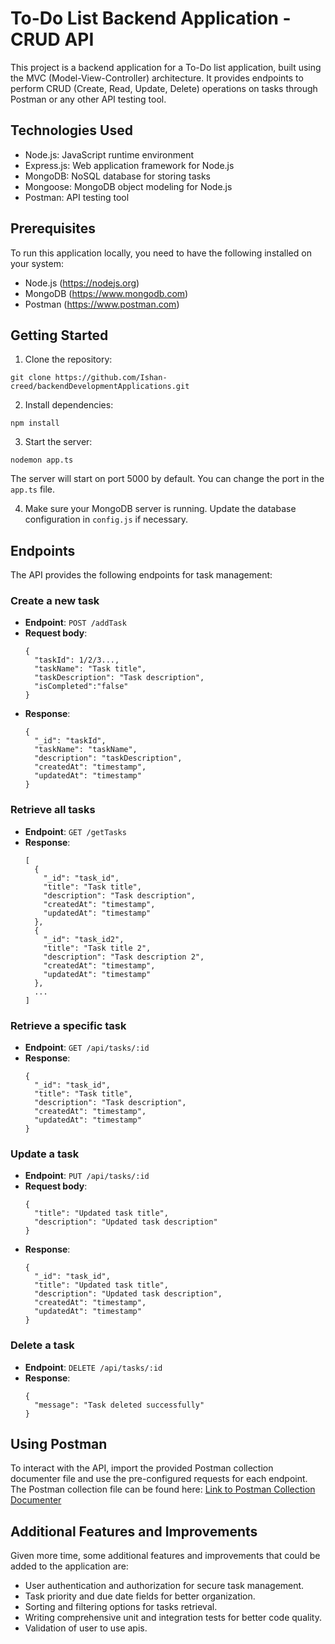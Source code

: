 
# To-Do List Backend Application - CRUD API

This project is a backend application for a To-Do list application, built using the MVC (Model-View-Controller) architecture. It provides endpoints to perform CRUD (Create, Read, Update, Delete) operations on tasks through Postman or any other API testing tool.

## Technologies Used

- Node.js: JavaScript runtime environment
- Express.js: Web application framework for Node.js
- MongoDB: NoSQL database for storing tasks
- Mongoose: MongoDB object modeling for Node.js
- Postman: API testing tool

## Prerequisites

To run this application locally, you need to have the following installed on your system:

- Node.js (https://nodejs.org)
- MongoDB (https://www.mongodb.com)
- Postman (https://www.postman.com)

## Getting Started

1. Clone the repository:

```
git clone https://github.com/Ishan-creed/backendDevelopmentApplications.git

```

2. Install dependencies:

```
npm install
```

3. Start the server:

```
nodemon app.ts
```

The server will start on port 5000 by default. You can change the port in the `app.ts` file.

4. Make sure your MongoDB server is running. Update the database configuration in `config.js` if necessary.

## Endpoints

The API provides the following endpoints for task management:

### Create a new task

- **Endpoint**: `POST /addTask`
- **Request body**:
  ```
  {
    "taskId": 1/2/3...,
    "taskName": "Task title",
    "taskDescription": "Task description",
    "isCompleted":"false"
  }
  ```
- **Response**:
  ```
  {
    "_id": "taskId",
    "taskName": "taskName",
    "description": "taskDescription",
    "createdAt": "timestamp",
    "updatedAt": "timestamp"
  }
  ```

### Retrieve all tasks

- **Endpoint**: `GET /getTasks`
- **Response**:
  ```
  [
    {
      "_id": "task_id",
      "title": "Task title",
      "description": "Task description",
      "createdAt": "timestamp",
      "updatedAt": "timestamp"
    },
    {
      "_id": "task_id2",
      "title": "Task title 2",
      "description": "Task description 2",
      "createdAt": "timestamp",
      "updatedAt": "timestamp"
    },
    ...
  ]
  ```

### Retrieve a specific task

- **Endpoint**: `GET /api/tasks/:id`
- **Response**:
  ```
  {
    "_id": "task_id",
    "title": "Task title",
    "description": "Task description",
    "createdAt": "timestamp",
    "updatedAt": "timestamp"
  }
  ```

### Update a task

- **Endpoint**: `PUT /api/tasks/:id`
- **Request body**:
  ```
  {
    "title": "Updated task title",
    "description": "Updated task description"
  }
  ```
- **Response**:
  ```
  {
    "_id": "task_id",
    "title": "Updated task title",
    "description": "Updated task description",
    "createdAt": "timestamp",
    "updatedAt": "timestamp"
  }
  ```

### Delete a task

- **Endpoint**: `DELETE /api/tasks/:id`
- **Response**:
  ```
  {
    "message": "Task deleted successfully"
  }
  ```

## Using Postman

To interact with the API, import the provided Postman collection documenter file and use the pre-configured requests for each endpoint. The Postman collection file can be found here: [Link to Postman Collection Documenter](https://example.com)

## Additional Features and Improvements

Given more time, some additional features and improvements that could be added to the application are:

- User authentication and authorization for secure task management.
- Task priority and due date fields for better organization.
- Sorting and filtering options for tasks retrieval.
- Writing comprehensive unit and integration tests for better code quality.
- Validation of user to use apis.


